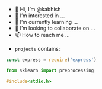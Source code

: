 - 👋 Hi, I’m @kabhish
- 👀 I’m interested in ...
- 🌱 I’m currently learning ...
- 💞️ I’m looking to collaborate on ...
- 📫 How to reach me ...

* `projects` contains:
```jsx
const express = require('express')

```         
  
```py
from sklearn import preprocessing
```

```c
#include<stdio.h>
```

<!---
kabhish/kabhish is a ✨ special ✨ repository because its `README.md` (this file) appears on your GitHub profile.
You can click the Preview link to take a look at your changes.
--->
